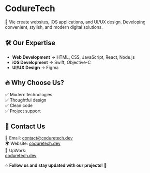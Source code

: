 # CodureTech

🚀 We create websites, iOS applications, and UI/UX design. Developing convenient, stylish, and modern digital solutions.

## 🛠️ Our Expertise

- **Web Development** → HTML, CSS, JavaScript, React, Node.js  
- **iOS Development** → Swift, Objective-C  
- **UI/UX Design** → Figma

## 🔥 Why Choose Us?

✅ Modern technologies  
✅ Thoughtful design  
✅ Clean code  
✅ Project support

## 📩 Contact Us

📧 Email: [contact@coduretech.dev](mailto:contact@coduretech.dev)  
🌍 Website: [coduretech.dev](https://coduretech.dev)  
🚀 UpWork:  
[coduretech.dev](https://www.upwork.com/agencies/1896237275146788280/)

⭐ **Follow us and stay updated with our projects!** 🚀
